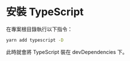 # 安裝 TypeScript

在專案根目錄執行以下指令：

```sh
yarn add typescript -D
```

此時就會將 TypeScript 裝在 devDependencies 下。
